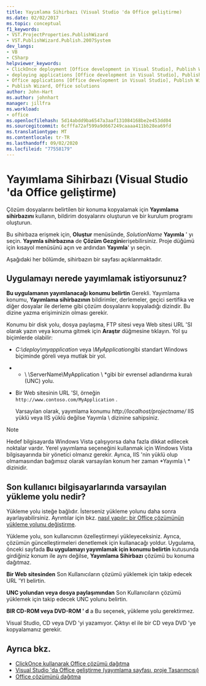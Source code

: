 ```yaml
---
title: Yayımlama Sihirbazı (Visual Studio 'da Office geliştirme)
ms.date: 02/02/2017
ms.topic: conceptual
f1_keywords:
- VST.ProjectProperties.PublishWizard
- VST.PublishWizard.Publish.2007System
dev_langs:
- VB
- CSharp
helpviewer_keywords:
- ClickOnce deployment [Office development in Visual Studio], Publish Wizard
- deploying applications [Office development in Visual Studio], Publish Wizard
- Office applications [Office development in Visual Studio], Publish Wizard
- Publish Wizard, Office solutions
author: John-Hart
ms.author: johnhart
manager: jillfra
ms.workload:
- office
ms.openlocfilehash: 5d14abdd9ba6547a3aaf131084168be2e453dd04
ms.sourcegitcommit: 6cfffa72af599a9d667249caaaa411bb28ea69fd
ms.translationtype: MT
ms.contentlocale: tr-TR
ms.lasthandoff: 09/02/2020
ms.locfileid: "77558179"
---
```

# <a name="publish-wizard-office-development-in-visual-studio"></a>Yayımlama Sihirbazı (Visual Studio 'da Office geliştirme)
  Çözüm dosyalarını belirtilen bir konuma kopyalamak için **Yayımlama sihirbazını** kullanın, bildirim dosyalarını oluşturun ve bir kurulum programı oluşturun.

 Bu sihirbaza erişmek için, **Oluştur** menüsünde, *SolutionName* **Yayımla** ' yı seçin. **Yayımla sihirbazına** de **Çözüm Gezgini**erişebilirsiniz. Proje düğümü için kısayol menüsünü açın ve ardından **Yayımla**' yı seçin.

 Aşağıdaki her bölümde, sihirbazın bir sayfası açıklanmaktadır.

## <a name="where-do-you-want-to-publish-the-application"></a>Uygulamayı nerede yayımlamak istiyorsunuz?
 **Bu uygulamanın yayımlanacağı konumu belirtin** Gerekli. Yayımlama konumu, **Yayımlama sihirbazının** bildirimler, derlemeler, geçici sertifika ve diğer dosyalar ile derleme gibi çözüm dosyalarını kopyaladığı dizindir. Bu dizine yazma erişiminizin olması gerekir.

 Konumu bir disk yolu, dosya paylaşma, FTP sitesi veya Web sitesi URL 'SI olarak yazın veya konuma gitmek için **Araştır** düğmesine tıklayın. Yol şu biçimlerde olabilir:

- *C:\deploy\myapplication* veya *\MyApplication*gibi standart Windows biçiminde göreli veya mutlak bir yol.

- * \\ \ServerName\MyApplication \\ *gibi bir evrensel adlandırma kuralı (UNC) yolu.

- Bir Web sitesinin URL 'SI, örneğin `http://www.contoso.com/MyApplication` .

  Varsayılan olarak, yayımlama konumu *http://localhost/projectname/* IIS yüklü veya IIS yüklü değilse Yayımla \ dizinine sahipsiniz.

> [!NOTE]
> Hedef bilgisayarda Windows Vista çalışıyorsa daha fazla dikkat edilecek noktalar vardır. Yerel yayımlama seçeneğini kullanmak için Windows Vista bilgisayarında bir yönetici olmanız gerekir. Ayrıca, IIS 'nin yüklü olup olmamasından bağımsız olarak varsayılan konum her zaman *Yayımla \\ * dizinidir.

## <a name="what-is-the-default-installation-path-on-end-user-computers"></a>Son kullanıcı bilgisayarlarında varsayılan yükleme yolu nedir?
 Yükleme yolu isteğe bağlıdır. İsterseniz yükleme yolunu daha sonra ayarlayabilirsiniz. Ayrıntılar için bkz. [nasıl yapılır: bir Office çözümünün yükleme yolunu değiştirme](https://msdn.microsoft.com/d0eaa07b-2d72-4902-899f-2f9fb165b8fd).

 Yükleme yolu, son kullanıcının özelleştirmeyi yükleyeceksiniz. Ayrıca, çözümün güncelleştirmeleri denetlemek için kullanacağı yoldur. Uygulama, önceki sayfada **Bu uygulamayı yayımlamak için konumu belirtin** kutusunda girdiğiniz konum ile aynı değilse, **Yayımlama Sihirbazı** çözümü bu konuma dağıtmaz.

 **Bir Web sitesinden** Son Kullanıcıların çözümü yüklemek için takip edecek URL 'YI belirtin.

 **UNC yolundan veya dosya paylaşımından** Son Kullanıcıların çözümü yüklemek için takip edecek UNC yolunu belirtin.

 **BIR CD-ROM veya DVD-ROM ' d** a Bu seçenek, yükleme yolu gerektirmez.

 Visual Studio, CD veya DVD 'yi yazamıyor. Çıktıyı el ile bir CD veya DVD 'ye kopyalamanız gerekir.

## <a name="see-also"></a>Ayrıca bkz.
- [ClickOnce kullanarak Office çözümü dağıtma](../vsto/deploying-an-office-solution-by-using-clickonce.md)
- [Visual Studio 'da Office geliştirme &#40;yayımlama sayfası, proje Tasarımcısı&#41;](../vsto/publish-page-project-designer-office-development-in-visual-studio.md)
- [Office çözümünü dağıtma](../vsto/deploying-an-office-solution.md)
